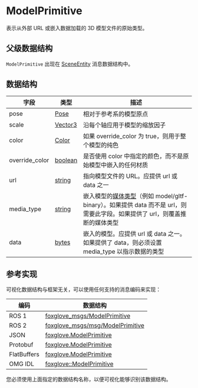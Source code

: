 # ModelPrimitive

表示从外部 URL 或嵌入数据加载的 3D 模型文件的原始类型。

## 父级数据结构

`ModelPrimitive` 出现在 [SceneEntity](/) 消息数据结构中。

## 数据结构

| 字段 | 类型 | 描述 |
| --- | --- | --- |
| pose | [Pose](/) | 相对于参考系的模型原点 |
| scale | [Vector3](/) | 沿每个轴应用于模型的缩放因子 |
| color | [Color](/) | 如果 override_color 为 true，则用于整个模型的纯色 |
| override_color | [boolean](/) | 是否使用 color 中指定的颜色，而不是原始模型中嵌入的任何材质 |
| url | [string](/) | 指向模型文件的 URL。应提供 url 或 data 之一 |
| media_type | [string](/) | 嵌入模型的[媒体类型](https://developer.mozilla.org/en-US/docs/Web/HTTP/Basics_of_HTTP/MIME_types)（例如 model/gltf-binary）。如果提供 data 而不是 url，则需要此字段。如果提供了 url，则覆盖推断的媒体类型 |
| data | [bytes](/) | 嵌入的模型。应提供 url 或 data 之一。如果提供了 data，则必须设置 media_type 以指示数据的类型 |

## 参考实现

可视化数据结构与框架无关，可以使用任何支持的消息编码来实现：

| 编码    | 数据结构                                                                                                                    |
| ----------- | ------------------------------------------------------------------------------------------------------------------------- |
| ROS 1       | [foxglove_msgs/ModelPrimitive](https://github.com/foxglove/foxglove-sdk/blob/main/schemas/ros1/ModelPrimitive.msg)       |
| ROS 2       | [foxglove_msgs/msg/ModelPrimitive](https://github.com/foxglove/foxglove-sdk/blob/main/schemas/ros2/ModelPrimitive.msg)   |
| JSON        | [foxglove.ModelPrimitive](https://github.com/foxglove/foxglove-sdk/blob/main/schemas/jsonschema/ModelPrimitive.json)      |
| Protobuf    | [foxglove.ModelPrimitive](https://github.com/foxglove/foxglove-sdk/blob/main/schemas/proto/foxglove/ModelPrimitive.proto) |
| FlatBuffers | [foxglove.ModelPrimitive](https://github.com/foxglove/foxglove-sdk/blob/main/schemas/flatbuffer/ModelPrimitive.fbs)       |
| OMG IDL     | [foxglove::ModelPrimitive](https://github.com/foxglove/foxglove-sdk/blob/main/schemas/omgidl/foxglove/ModelPrimitive.idl) |

您必须使用上面指定的数据结构名称，以便可视化能够识别该数据结构。

